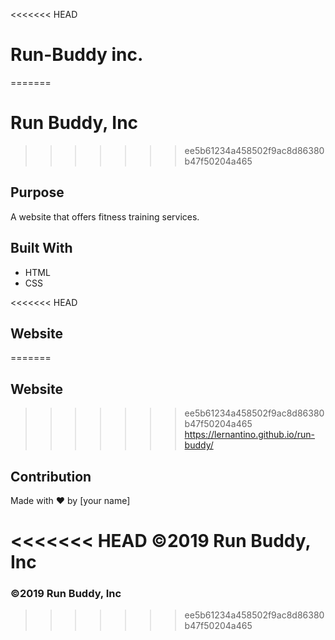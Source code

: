 <<<<<<< HEAD
# Run-Buddy inc. 
=======
# Run Buddy, Inc
>>>>>>> ee5b61234a458502f9ac8d86380b47f50204a465

## Purpose
A website that offers fitness training services. 

## Built With
* HTML
* CSS

<<<<<<< HEAD
## Website 
=======
## Website
>>>>>>> ee5b61234a458502f9ac8d86380b47f50204a465
https://lernantino.github.io/run-buddy/

## Contribution
Made with ❤️ by [your name]

<<<<<<< HEAD
©️2019 Run Buddy, Inc
=======
### ©️2019 Run Buddy, Inc
>>>>>>> ee5b61234a458502f9ac8d86380b47f50204a465
